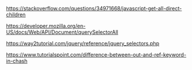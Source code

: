https://stackoverflow.com/questions/34971668/javascript-get-all-direct-children


https://developer.mozilla.org/en-US/docs/Web/API/Document/querySelectorAll


https://way2tutorial.com/jquery/reference/jquery_selectors.php


https://www.tutorialspoint.com/difference-between-out-and-ref-keyword-in-chash
